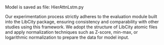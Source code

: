 Model is saved as file: HierAttnLstm.py

Our experimentation process strictly adheres to the evaluation module built into the LibCity package, ensuring consistency and comparability with other studies using this framework. 
We adopt the structure of LibCity atomic files and apply normalization techniques such as Z-score, min-max, or logarithmic normalization to prepare the data for model input. 

